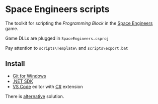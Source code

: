 # Space Engineers scripts

The toolkit for scripting the *Programming Block* in the [Space Engineers](https://www.spaceengineersgame.com) game.

Game DLLs are plugged in `SpaceEngineers.csproj`

Pay attention to `scripts\Template\` and `scripts\export.bat`

## Install

* [Git for Windows](https://git-scm.com/download/win)
* [.NET SDK](https://dotnet.microsoft.com/)
* [VS Code](https://code.visualstudio.com/) editor with [C#](https://marketplace.visualstudio.com/items?itemName=ms-dotnettools.csharp) extension

There is [alternative](https://github.com/gregretkowski/VSC-SE) solution.